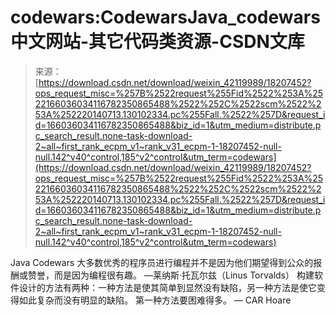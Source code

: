 <!--yml
category: codewars
date: 2022-08-13 11:26:50
-->

# codewars:CodewarsJava_codewars中文网站-其它代码类资源-CSDN文库

> 来源：[https://download.csdn.net/download/weixin_42119989/18207452?ops_request_misc=%257B%2522request%255Fid%2522%253A%2522166036034116782350865488%2522%252C%2522scm%2522%253A%252220140713.130102334.pc%255Fall.%2522%257D&request_id=166036034116782350865488&biz_id=1&utm_medium=distribute.pc_search_result.none-task-download-2~all~first_rank_ecpm_v1~rank_v31_ecpm-1-18207452-null-null.142^v40^control,185^v2^control&utm_term=codewars](https://download.csdn.net/download/weixin_42119989/18207452?ops_request_misc=%257B%2522request%255Fid%2522%253A%2522166036034116782350865488%2522%252C%2522scm%2522%253A%252220140713.130102334.pc%255Fall.%2522%257D&request_id=166036034116782350865488&biz_id=1&utm_medium=distribute.pc_search_result.none-task-download-2~all~first_rank_ecpm_v1~rank_v31_ecpm-1-18207452-null-null.142^v40^control,185^v2^control&utm_term=codewars)

Java Codewars 大多数优秀的程序员进行编程并不是因为他们期望得到公众的报酬或赞誉，而是因为编程很有趣。 —莱纳斯·托瓦尔兹（Linus Torvalds） 构建软件设计的方法有两种：一种方法是使其简单到显然没有缺陷，另一种方法是使它变得如此复杂而没有明显的缺陷。 第一种方法要困难得多。 — CAR Hoare